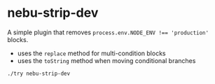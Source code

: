 # nebu-strip-dev

A simple plugin that removes `process.env.NODE_ENV !== 'production'` blocks.

- uses the `replace` method for multi-condition blocks
- uses the `toString` method when moving conditional branches

```sh
./try nebu-strip-dev
```
